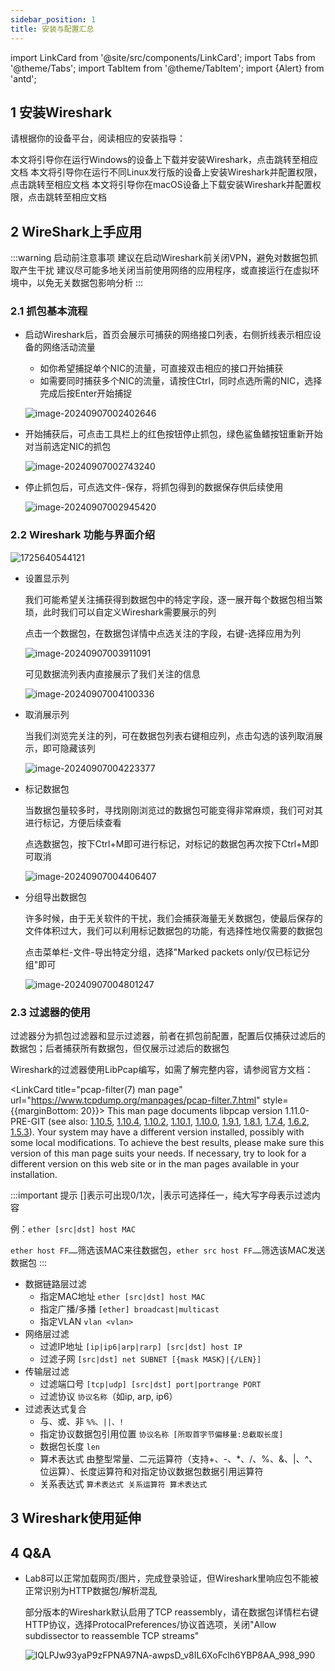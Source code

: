 ```yaml
---
sidebar_position: 1
title: 安装与配置汇总
---
```

import LinkCard from '@site/src/components/LinkCard';
import Tabs from '@theme/Tabs';
import TabItem from '@theme/TabItem';
import {Alert} from 'antd';


## 1 安装Wireshark

请根据你的设备平台，阅读相应的安装指导：

<Tabs className="unique-tabs">
  <TabItem value="Windows">
    <LinkCard title="Windows端安装" url="../wireshark/Windows">本文将引导你在运行Windows的设备上下载并安装Wireshark，点击跳转至相应文档</LinkCard>
  </TabItem>
  <TabItem value="Linux">
    <LinkCard title="Linux端安装" url="../wireshark/Linux">本文将引导你在运行不同Linux发行版的设备上安装Wireshark并配置权限，点击跳转至相应文档</LinkCard>
  </TabItem>
  <TabItem value="macOS">
    <LinkCard title="macOS端安装" url="../wireshark/mac">本文将引导你在macOS设备上下载安装Wireshark并配置权限，点击跳转至相应文档</LinkCard>
  </TabItem>
</Tabs>


## 2 WireShark上手应用

:::warning 启动前注意事项
建议在启动Wireshark前关闭VPN，避免对数据包抓取产生干扰
建议尽可能多地关闭当前使用网络的应用程序，或直接运行在虚拟环境中，以免无关数据包影响分析
:::

### 2.1 抓包基本流程

* 启动Wireshark后，首页会展示可捕获的网络接口列表，右侧折线表示相应设备的网络活动流量

  * 如你希望捕捉单个NIC的流量，可直接双击相应的接口开始捕获
  * 如需要同时捕获多个NIC的流量，请按住Ctrl，同时点选所需的NIC，选择完成后按Enter开始捕捉

  ![image-20240907002402646](img/image-20240907002402646.png)

* 开始捕获后，可点击工具栏上的红色按钮停止抓包，绿色鲨鱼鳍按钮重新开始对当前选定NIC的抓包

  ![image-20240907002743240](img/image-20240907002743240.png)

* 停止抓包后，可点选文件-保存，将抓包得到的数据保存供后续使用

  ![image-20240907002945420](img/image-20240907002945420.png)

### 2.2 Wireshark 功能与界面介绍

![1725640544121](img/1725640544121.jpg)

* 设置显示列

  我们可能希望关注捕获得到数据包中的特定字段，逐一展开每个数据包相当繁琐，此时我们可以自定义Wireshark需要展示的列

  点击一个数据包，在数据包详情中点选关注的字段，右键-选择应用为列

  ![image-20240907003911091](img/image-20240907003911091.png)

  可见数据流列表内直接展示了我们关注的信息

  ![image-20240907004100336](img/image-20240907004100336.png)

* 取消展示列

  当我们浏览完关注的列，可在数据包列表右键相应列，点击勾选的该列取消展示，即可隐藏该列

  ![image-20240907004223377](img/image-20240907004223377.png)

* 标记数据包

  当数据包量较多时，寻找刚刚浏览过的数据包可能变得非常麻烦，我们可对其进行标记，方便后续查看

  点选数据包，按下Ctrl+M即可进行标记，对标记的数据包再次按下Ctrl+M即可取消

  ![image-20240907004406407](img/image-20240907004406407.png)

* 分组导出数据包

  许多时候，由于无关软件的干扰，我们会捕获海量无关数据包，使最后保存的文件体积过大，我们可以利用标记数据包的功能，有选择性地仅需要的数据包

  点击菜单栏-文件-导出特定分组，选择"Marked packets only/仅已标记分组"即可

  ![image-20240907004801247](img/image-20240907004801247.png)

### 2.3 过滤器的使用

过滤器分为抓包过滤器和显示过滤器，前者在抓包前配置，配置后仅捕获过滤后的数据包；后者捕获所有数据包，但仅展示过滤后的数据包

Wireshark的过滤器使用LibPcap编写，如需了解完整内容，请参阅官方文档：

<LinkCard title="pcap-filter(7) man page" url="https://www.tcpdump.org/manpages/pcap-filter.7.html" style={{marginBottom: 20}}>
This man page documents libpcap version 1.11.0-PRE-GIT (see also: [1.10.5](https://www.tcpdump.org/manpages/libpcap-1.10.5/pcap-filter.7.html), [1.10.4](https://www.tcpdump.org/manpages/libpcap-1.10.4/pcap-filter.7.html), [1.10.2](https://www.tcpdump.org/manpages/libpcap-1.10.2/pcap-filter.7.html), [1.10.1](https://www.tcpdump.org/manpages/libpcap-1.10.1/pcap-filter.7.html), [1.10.0](https://www.tcpdump.org/manpages/libpcap-1.10.0/pcap-filter.7.html), [1.9.1](https://www.tcpdump.org/manpages/libpcap-1.9.1/pcap-filter.7.html), [1.8.1](https://www.tcpdump.org/manpages/libpcap-1.8.1/pcap-filter.7.html), [1.7.4](https://www.tcpdump.org/manpages/libpcap-1.7.4/pcap-filter.7.html), [1.6.2](https://www.tcpdump.org/manpages/libpcap-1.6.2/pcap-filter.7.html), [1.5.3](https://www.tcpdump.org/manpages/libpcap-1.5.3/pcap-filter.7.html)).
Your system may have a different version installed, possibly with some local modifications. To achieve the best results, please make sure this version of this man page suits your needs. If necessary, try to look for a different version on this web site or in the man pages available in your installation.
</LinkCard>
<br/>

:::important 提示
[]表示可出现0/1次，|表示可选择任一，纯大写字母表示过滤内容

例：`ether [src|dst] host MAC`

`ether host FF……`筛选该MAC来往数据包，`ether src host FF……`筛选该MAC发送数据包
:::

* 数据链路层过滤
  * 指定MAC地址 `ether [src|dst] host MAC` 
  * 指定广播/多播 `[ether] broadcast|multicast`
  * 指定VLAN `vlan <vlan>`
* 网络层过滤
  * 过滤IP地址 `[ip|ip6|arp|rarp] [src|dst] host IP`
  * 过滤子网 `[src|dst] net SUBNET [{mask MASK}|{/LEN}]`
* 传输层过滤
  * 过滤端口号 `[tcp|udp] [src|dst] port|portrange PORT`
  * 过滤协议 `协议名称`（如ip, arp, ip6）
* 过滤表达式复合
  * 与、或、非 `%%、||、!`
  * 指定协议数据包引用位置 `协议名称 [所取首字节偏移量:总截取长度]`
  * 数据包长度 `len`
  * 算术表达式  由整型常量、二元运算符（支持+、-、*、/、%、&、|、^、位运算）、长度运算符和对指定协议数据包数据引用运算符
  * 关系表达式 `算术表达式 关系运算符 算术表达式`



## 3 Wireshark使用延伸

<Alert
message="该部分存在待解决问题"
type="warning"
showIcon
description="本节将列举一些Wireshark实际应用的例子，这些文章还没有完成格式适配，请稍后再来延伸阅读查看吧"
/>


## 4 Q&A

* Lab8可以正常加载网页/图片，完成登录验证，但Wireshark里响应包不能被正常识别为HTTP数据包/解析混乱

  部分版本的Wireshark默认启用了TCP reassembly，请在数据包详情栏右键HTTP协议，选择ProtocalPreferences/协议首选项，关闭"Allow subdissector to reassemble TCP streams"

  ![lQLPJw93yaP9zFPNA97NA-awpsD_v8IL6XoFclh6YBP8AA_998_990](img/lQLPJw93yaP9zFPNA97NA-awpsD_v8IL6XoFclh6YBP8AA_998_990.png)

  
